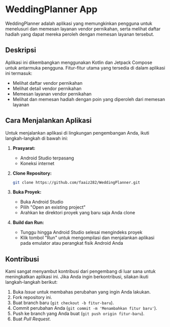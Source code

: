 # WeddingPlanner App

WeddingPlanner adalah aplikasi yang memungkinkan pengguna untuk menelusuri dan memesan layanan vendor pernikahan, serta melihat daftar hadiah yang dapat mereka peroleh dengan memesan layanan tersebut.

## Deskripsi

Aplikasi ini dikembangkan menggunakan Kotlin dan Jetpack Compose untuk antarmuka pengguna. Fitur-fitur utama yang tersedia di dalam aplikasi ini termasuk:

- Melihat daftar vendor pernikahan
- Melihat detail vendor pernikahan
- Memesan layanan vendor pernikahan
- Melihat dan memesan hadiah dengan poin yang diperoleh dari memesan layanan

## Cara Menjalankan Aplikasi

Untuk menjalankan aplikasi di lingkungan pengembangan Anda, ikuti langkah-langkah di bawah ini:

1. **Prasyarat:**
   - Android Studio terpasang
   - Koneksi internet

2. **Clone Repository:**
   ```bash
   git clone https://github.com/faaiz282/WeddingPlanner.git
   ```

3. **Buka Proyek:**
   - Buka Android Studio
   - Pilih "Open an existing project"
   - Arahkan ke direktori proyek yang baru saja Anda clone

4. **Build dan Run:**
   - Tunggu hingga Android Studio selesai mengindeks proyek
   - Klik tombol "Run" untuk mengompilasi dan menjalankan aplikasi pada emulator atau perangkat fisik Android Anda

## Kontribusi

Kami sangat menyambut kontribusi dari pengembang di luar sana untuk meningkatkan aplikasi ini. Jika Anda ingin berkontribusi, silakan ikuti langkah-langkah berikut:

1. Buka *Issue* untuk membahas perubahan yang ingin Anda lakukan.
2. Fork repository ini.
3. Buat branch baru (`git checkout -b fitur-baru`).
4. Commit perubahan Anda (`git commit -m 'Menambahkan fitur baru'`).
5. Push ke branch yang Anda buat (`git push origin fitur-baru`).
6. Buat *Pull Request*.
